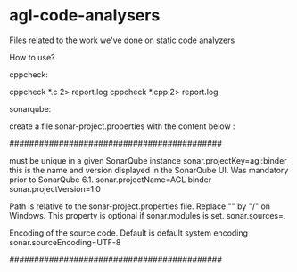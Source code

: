 # agl-code-analysers
Files related to the work we've done on static code analyzers


How to use?


cppcheck:

cppcheck *.c 2> report.log
cppcheck *.cpp 2> report.log


sonarqube:

create a file sonar-project.properties with the content below : 


###########################################

 must be unique in a given SonarQube instance
sonar.projectKey=agl:binder
 this is the name and version displayed in the SonarQube UI. Was mandatory prior to SonarQube 6.1.
sonar.projectName=AGL binder
sonar.projectVersion=1.0
 
 Path is relative to the sonar-project.properties file. Replace "\" by "/" on Windows.
 This property is optional if sonar.modules is set. 
sonar.sources=.
 
 Encoding of the source code. Default is default system encoding
sonar.sourceEncoding=UTF-8

###########################################
